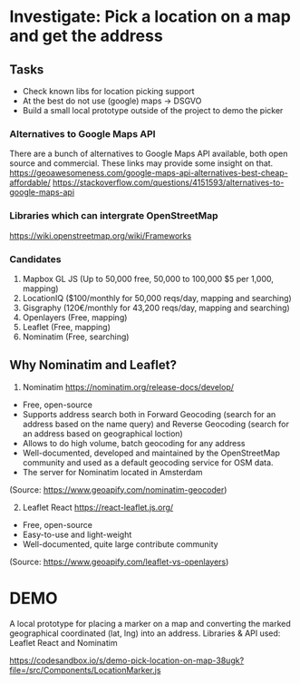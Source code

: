 # Investigate: Pick a location on a map and get the address
## Tasks
- Check known libs for location picking support
- At the best do not use (google) maps -> DSGVO
- Build a small local prototype outside of the project to demo the picker

### Alternatives to Google Maps API

There are a bunch of alternatives to Google Maps API available, both open source and commercial. These links may provide some insight on that.
https://geoawesomeness.com/google-maps-api-alternatives-best-cheap-affordable/
https://stackoverflow.com/questions/4151593/alternatives-to-google-maps-api

### Libraries which can intergrate OpenStreetMap

https://wiki.openstreetmap.org/wiki/Frameworks

### Candidates
1. Mapbox GL JS (Up to 50,000 free, 50,000 to 100,000 $5 per 1,000, mapping)
2. LocationIQ ($100/monthly for 50,000 reqs/day, mapping and searching)
3. Gisgraphy (120€/monthly for 43,200 reqs/day, mapping and searching)
4. Openlayers (Free, mapping)
5. Leaflet (Free, mapping)
6. Nominatim (Free, searching)

## Why Nominatim and Leaflet?

1. Nominatim https://nominatim.org/release-docs/develop/

- Free, open-source
- Supports address search both in Forward Geocoding (search for an address based on the name query) and Reverse Geocoding (search for an address based on geographical loction)
- Allows to do high volume, batch geocoding for any address
- Well-documented, developed and maintained by the OpenStreetMap community and used as a default geocoding service for OSM data.
- The server for Nominatim located in Amsterdam

(Source: https://www.geoapify.com/nominatim-geocoder)

2. Leaflet React https://react-leaflet.js.org/
- Free, open-source
- Easy-to-use and light-weight
- Well-documented, quite large contribute community

(Source: https://www.geoapify.com/leaflet-vs-openlayers)

# DEMO

A local prototype for placing a marker on a map and converting the marked geographical coordinated (lat, lng) into an address.
Libraries & API used: Leaflet React and Nominatim

https://codesandbox.io/s/demo-pick-location-on-map-38ugk?file=/src/Components/LocationMarker.js